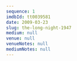 ```yaml
---
sequence: 1
imdbId: tt0039581
date: 2009-03-23
slug: the-long-night-1947
medium: null
venue: null
venueNotes: null
mediumNotes: null
---
```


